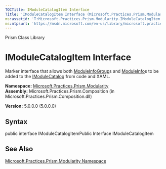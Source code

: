 ```yaml
---
TOCTitle: IModuleCatalogItem Interface
Title: 'IModuleCatalogItem Interface (Microsoft.Practices.Prism.Modularity)'
ms:assetid: 'T:Microsoft.Practices.Prism.Modularity.IModuleCatalogItem'
ms:mtpsurl: 'https://msdn.microsoft.com/en-us/library/microsoft.practices.prism.modularity.imodulecatalogitem(v=pandp.50)'
---
```


Prism Class Library

IModuleCatalogItem Interface
============================

Marker interface that allows both [ModuleInfoGroup](https://msdn.microsoft.com/library/microsoft.practices.prism.modularity.moduleinfogroup)s and [ModuleInfo](https://msdn.microsoft.com/library/microsoft.practices.prism.modularity.moduleinfo)s to be added to the [IModuleCatalog](https://msdn.microsoft.com/library/microsoft.practices.prism.modularity.imodulecatalog) from code and XAML.

**Namespace:** [Microsoft.Practices.Prism.Modularity](https://msdn.microsoft.com/library/microsoft.practices.prism.modularity)
**Assembly:** Microsoft.Practices.Prism.Composition (in Microsoft.Practices.Prism.Composition.dll)

**Version:** 5.0.0.0 (5.0.0.0)

## Syntax


public interface IModuleCatalogItemPublic Interface IModuleCatalogItem

See Also
--------


[Microsoft.Practices.Prism.Modularity Namespace](https://msdn.microsoft.com/library/microsoft.practices.prism.modularity)
